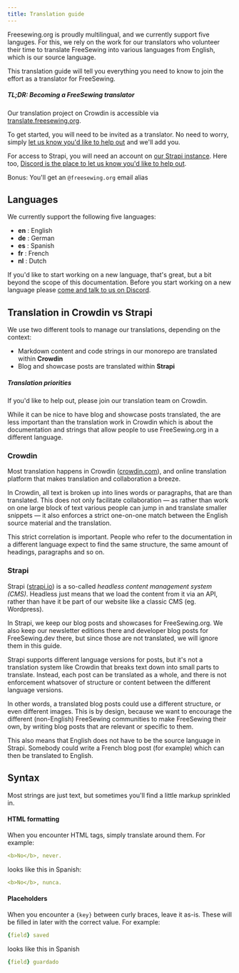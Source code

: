 ```yaml
---
title: Translation guide
---
```


Freesewing.org is proudly multilingual, and we currently support five languges.
For this, we rely on the work for our translators who volunteer their
time to translate FreeSewing into various languages from English, which
is our source language. 

This translation guide will tell you everything you need to
know to join the effort as a translator for FreeSewing.

<Tip>

##### TL;DR: Becoming a FreeSewing translator

Our translation project on Crowdin is accessible 
via [translate.freesewing.org](https://translate.freesewing.org).

To get started, you will need to be invited as a translator. No need to worry,
simply [let us know you'd like to help out](https://discord.freesewing.org/) and we'll add you.

For access to Strapi, you will need an account on [our Strapi instance](https://posts.freesewing.org/).
Here too, [Discord is the place to let us know you'd like to help out](https://discord.freesewing.org/).

Bonus: You'll get an `@freesewing.org` email alias

</Tip>


## Languages

We currently support the following five languages:

  - **en** : English
  - **de** : German
  - **es** : Spanish
  - **fr** : French
  - **nl** : Dutch

<Note>

If you'd like to start working on a new language, that's great, but a bit
beyond the scope of this documentation. Before you start working on a new language
please [come and talk to us on Discord](https://discord.freesewing.org).

</Note>

## Translation in Crowdin vs Strapi

We use two different tools to manage our translations, depending on the context:

 - Markdown content and code strings in our monorepo are translated within **Crowdin**
 - Blog and showcase posts are translated within **Strapi**

<Tip>

##### Translation priorities

If you'd like to help out, please join our translation team on Crowdin.

While it can be nice to have blog and showcase posts translated, the are less important than the 
translation work in Crowdin which is about the documentation and strings that allow people to
use FreeSewing.org in a different language.

</Tip>

### Crowdin

Most translation happens in Crowdin ([crowdin.com](https://crowdin.com/)), and online translation platform
that makes translation and collaboration a breeze.

In Crowdin, all text is broken up into lines words or paragraphs, that are than translated.
This does not only facilitate collaboration — as rather than work on one large block of text
various people can jump in and translate smaller snippets — it also enforces a strict one-on-one
match between the English source material and the translation.

This strict correlation is important. People who refer to the documentation in a different language
expect to find the same structure, the same amount of headings, paragraphs and so on.

### Strapi

Strapi ([strapi.io](https://strapi.io/)) is a so-called *headless content management system (CMS)*.
Headless just means that we load the content from it via an API, rather than have it be part of our
website like a classic CMS (eg. Wordpress).

In Strapi, we keep our blog posts and showcases for FreeSewing.org. 
We also keep our newsletter editions there and developer blog posts for FreeSewing.dev there, but since
those are not translated, we will ignore them in this guide.

Strapi supports different language versions for posts, but it's not a translation system like Crowdin
that breaks text down into small parts to translate.
Instead, each post can be translated as a whole, and there is not enforcement whatsover of structure or
content between the different language versions.

In other words, a translated blog posts could use a different structure, or even different images.
This is by design, because we want to encourage the different (non-English) FreeSewing communities
to make FreeSewing their own, by writing blog posts that are relevant or specific to them.

This also means that English does not have to be the source language in Strapi.
Somebody could write a French blog post (for example) which can then be translated to English.

## Syntax

Most strings are just text, but sometimes you'll find a little markup sprinkled in.

#### HTML formatting

When you encounter HTML tags, simply translate around them. For example:

```yaml
<b>No</b>, never.
```

looks like this in Spanish:

```yaml
<b>No</b>, nunca.
```

#### Placeholders

When you encounter a `{key}` between curly braces, leave it as-is.
These will be filled in later with the correct value. For example:

```yaml
{field} saved
```

looks like this in Spanish


```yaml
{field} guardado
```

